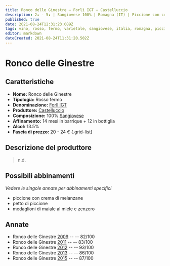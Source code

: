 ```yaml
---
title: Ronco delle Ginestre – Forlì IGT – Castelluccio
description: 2★ - 5★ | Sangiovese 100% | Romagna (IT) | Piccione con crema di melanzane – Petto di piccione – Medaglioni di maiale al miele e zenzero
published: true
date: 2021-08-24T12:31:23.089Z
tags: vino, rosso, fermo, varietale, sangiovese, italia, romagna, piccione con crema di melanzane, petto di piccione, medaglioni di maiale al miele e zenzero, 20 - 24 €, 5 stelle
editor: markdown
dateCreated: 2021-08-24T11:31:20.502Z
---
```


# Ronco delle Ginestre

## Caratteristiche
- **Nome:** Ronco delle Ginestre
- **Tipologia:** Rosso fermo
- **Denominazione:** [Forlì IGT](/denominazioni/Italia/Romagna/IGT/Forli)
- **Produttore:** [Castelluccio](/produttori/Italia/Romagna/Castelluccio) 
- **Composizione:** 100% [Sangiovese](/vitigni/Italia/bacca-nera/sangiovese)
- **Affinamento:** 14 mesi in barrique + 12 in bottiglia
- **Alcol:** 13.5%
- **Fascia di prezzo:** 20 - 24 € 
{.grid-list}

## Descrizione del produttore

> n.d.

## Possibili abbinamenti
*Vedere le singole annate per abbinamenti specifici*

- piccione con crema di melanzane
- petto di piccione
- medaglioni di maiale al miele e zenzero

## Annate
- Ronco delle Ginestre [2009](/vini/Italia/Romagna/Castelluccio/Ronco-delle-Ginestre/2009) -- <span class="star-2"></span> -- 82/100
- Ronco delle Ginestre [2011](/vini/Italia/Romagna/Castelluccio/Ronco-delle-Ginestre/2011) -- <span class="star-2"></span> -- 83/100
- Ronco delle Ginestre [2012](/vini/Italia/Romagna/Castelluccio/Ronco-delle-Ginestre/2012) -- <span class="star-5"></span> -- 93/100
- Ronco delle Ginestre [2013](/vini/Italia/Romagna/Castelluccio/Ronco-delle-Ginestre/2013) -- <span class="star-3"></span> -- 86/100
- Ronco delle Ginestre [2015](/vini/Italia/Romagna/Castelluccio/Ronco-delle-Ginestre/2015) -- <span class="star-3"></span> -- 87/100